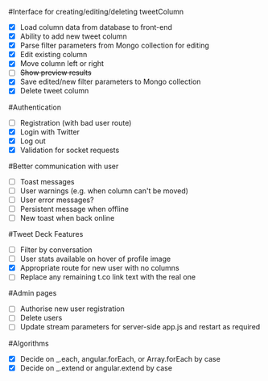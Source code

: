 #Interface for creating/editing/deleting tweetColumn
- [X] Load column data from database to front-end
- [X] Ability to add new tweet column
- [X] Parse filter parameters from Mongo collection for editing
- [X] Edit existing column
- [x] Move column left or right
- [ ] ~~Show preview results~~
- [x] Save edited/new filter parameters to Mongo collection
- [X] Delete tweet column

#Authentication
- [ ] Registration (with bad user route)
- [x] Login with Twitter
- [x] Log out
- [x] Validation for socket requests

#Better communication with user
- [ ] Toast messages
- [ ] User warnings (e.g. when column can't be moved)
- [ ] User error messages?
- [ ] Persistent message when offline
- [ ] New toast when back online

#Tweet Deck Features
- [ ] Filter by conversation
- [ ] User stats available on hover of profile image
- [X] Appropriate route for new user with no columns
- [ ] Replace any remaining t.co link text with the real one

#Admin pages
- [ ] Authorise new user registration
- [ ] Delete users
- [ ] Update stream parameters for server-side app.js and restart as required

#Algorithms
- [X] Decide on _.each,  angular.forEach, or Array.forEach by case
- [X] Decide on _.extend or angular.extend by case
